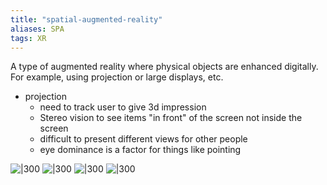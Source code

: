 ```yaml
---
title: "spatial-augmented-reality"
aliases: SPA
tags: XR
---
```


A type of augmented reality where physical objects are enhanced digitally. For example, using projection or large displays, etc. 

- projection
	- need to track user to give 3d impression
	- Stereo vision to see items "in front" of the screen not inside the screen
	- difficult to present different views for other people
	- eye dominance is a factor for things like pointing


![|300](https://i.imgur.com/tb3W8u9.png)
![|300](https://i.imgur.com/zo4hnP3.png)
![|300](https://i.imgur.com/jezdjNW.png)
![|300](https://i.imgur.com/OJrFlMD.png)

